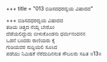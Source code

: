 +++
title = "013 ಬಿಡಿಸದಧರದ್ವಯ ವಿಷಾದದ"

+++
ಬಿಡಿಸದಧರದ್ವಯ ವಿಷಾದದ  
ತಡಿಯ ಚಿತ್ತದ ನೆಯ್ಗೆ ಬೇರೊಂ  
ದೆಡೆಯಲಿದ್ದುದು ಬೀಳುಕೊಂಡನು ಧರ್ಮನಂದನನ   
ಒಡನೆ ಬಂದರು ರಾಣಿಯರು ಕೈ  
ಗುಡಿಯವರ ಸುದ್ದಿಯಲಿ ಸೂಸಿದ  
ಪಡೆಯು ನಿಮಿಷಕೆ ನೆರೆದುದಿನಸುತ ಸೌಬಲರು ಸಹಿತ      ॥13॥